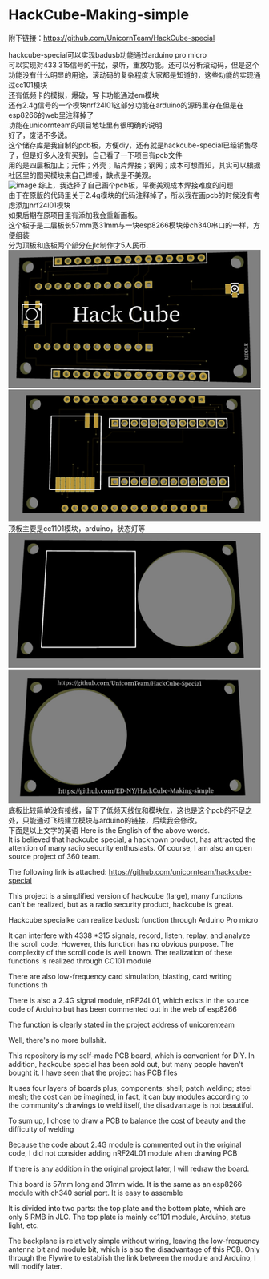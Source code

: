 # HackCube-Making-simple
 
 附下链接：https://github.com/UnicornTeam/HackCube-special <br>
 
 hackcube-special可以实现badusb功能通过arduino pro micro<br>
 可以实现对433 315信号的干扰，录听，重放功能。还可以分析滚动码，但是这个功能没有什么明显的用途，滚动码的复杂程度大家都是知道的，这些功能的实现通过cc101模块<br>
 还有低频卡的模拟，爆破，写卡功能通过em模块<br>
 还有2.4g信号的一个模块nrf24l01这部分功能在arduino的源码里存在但是在esp8266的web里注释掉了<br>
 功能在unicornteam的项目地址里有很明确的说明<br>
 好了，废话不多说。<br>
 这个储存库是我自制的pcb板，方便diy，还有就是hackcube-special已经销售尽了，但是好多人没有买到，自己看了一下项目有pcb文件<br>
 用的是四层板加上；元件；外壳；贴片焊接；钢网；成本可想而知，其实可以根据社区里的图买模块来自己焊接，缺点是不美观。<br>
 ![image](https://github.com/ED-NY/HackCube-Making-simple/blob/master/IMG20200210144422.jpg)
 综上，我选择了自己画个pcb板，平衡美观成本焊接难度的问题<br>
 由于在原版的代码里关于2.4g模块的代码注释掉了，所以我在画pcb的时候没有考虑添加nrf24l01模块<br>
 如果后期在原项目里有添加我会重新画板。<br>
 这个板子是二层板长57mm宽31mm与一块esp8266模块带ch340串口的一样，方便组装<br>
 分为顶板和底板两个部分在jlc制作才5人民币.
 ![image](https://github.com/ED-NY/HackCube-Making-simple/blob/master/up.jpg)
 ![image](https://github.com/ED-NY/HackCube-Making-simple/blob/master/IMG_20200210_142628.jpg)
 顶板主要是cc1101模块，arduino，状态灯等<br>
![image](https://github.com/ED-NY/HackCube-Making-simple/blob/master/under.jpg)
![image](https://github.com/ED-NY/HackCube-Making-simple/blob/master/IMG_20200210_142640.jpg)
 底板比较简单没有接线，留下了低频天线位和模块位，这也是这个pcb的不足之处，只能通过飞线建立模块与arduino的链接，后续我会修改。<br>
 下面是以上文字的英语
Here is the English of the above words.<br>
 It is believed that hackcube special, a hacknown product, has attracted the attention of many radio security enthusiasts. Of course, I am also an open source project of 360 team.<br>

The following link is attached: https://github.com/unicornteam/hackcube-special <br>

This project is a simplified version of hackcube (large), many functions can't be realized, but as a radio security product, hackcube is great. <br>

Hackcube specialke can realize badusb function through Arduino Pro micro <br>

It can interfere with 4338 *315 signals, record, listen, replay, and analyze the scroll code. However, this function has no obvious purpose. The complexity of the scroll code is well known. The realization of these functions is realized through CC101 module <br>

There are also low-frequency card simulation, blasting, card writing functions th



There is also a 2.4G signal module, nRF24L01, which exists in the source code of Arduino but has been commented out in the web of esp8266

The function is clearly stated in the project address of unicorenteam <br>

Well, there's no more bullshit. <br>

This repository is my self-made PCB board, which is convenient for DIY. In addition, hackcube special has been sold out, but many people haven't bought it. I have seen that the project has PCB files <br>

It uses four layers of boards plus; components; shell; patch welding; steel mesh; the cost can be imagined, in fact, it can buy modules according to the community's drawings to weld itself, the disadvantage is not beautiful. <br>

To sum up, I chose to draw a PCB to balance the cost of beauty and the difficulty of welding

Because the code about 2.4G module is commented out in the original code, I did not consider adding nRF24L01 module when drawing PCB <br>

If there is any addition in the original project later, I will redraw the board. <br>

This board is 57mm long and 31mm wide. It is the same as an esp8266 module with ch340 serial port. It is easy to assemble

It is divided into two parts: the top plate and the bottom plate, which are only 5 RMB in JLC. The top plate is mainly cc1101 module, Arduino, status light, etc. <br>

The backplane is relatively simple without wiring, leaving the low-frequency antenna bit and module bit, which is also the disadvantage of this PCB. Only through the Flywire to establish the link between the module and Arduino, I will modify later. <br>


 

